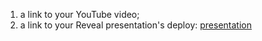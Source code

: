 1. a link to your YouTube video;
2. a link to your Reveal presentation's deploy: [presentation](https://hopechka.github.io/presentation/)
